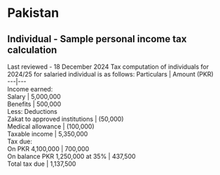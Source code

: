 # Pakistan
## Individual - Sample personal income tax calculation
Last reviewed - 18 December 2024
Tax computation of individuals for 2024/25 for salaried individual is as follows:
Particulars | Amount (PKR)  
---|---  
Income earned:  
Salary | 5,000,000  
Benefits | 500,000  
Less: Deductions  
Zakat to approved institutions | (50,000)  
Medical allowance | (100,000)  
Taxable income | 5,350,000  
Tax due:  
On PKR 4,100,000 | 700,000  
On balance PKR 1,250,000 at 35% | 437,500  
Total tax due | 1,137,500
